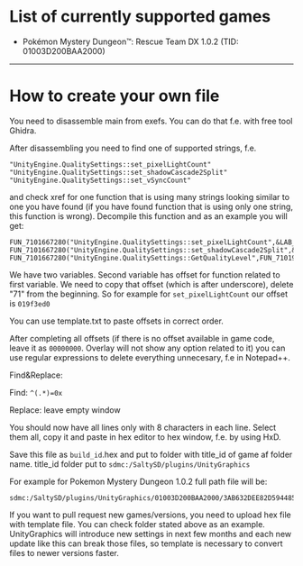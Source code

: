 # List of currently supported games

- Pokémon Mystery Dungeon™: Rescue Team DX 1.0.2 (TID: 01003D200BAA2000)

---

# How to create your own file

You need to disassemble main from exefs. You can do that f.e. with free tool Ghidra.

After disassembling you need to find one of supported strings, f.e.

```
"UnityEngine.QualitySettings::set_pixelLightCount"
"UnityEngine.QualitySettings::set_shadowCascade2Split"
"UnityEngine.QualitySettings::set_vSyncCount"
```

and check xref for one function that is using many strings looking similar to one you have found (if you have found function that is using only one string, this function is wrong). Decompile this function and as an example you will get:
```
FUN_7101667280("UnityEngine.QualitySettings::set_pixelLightCount",&LAB_71019f3ed0);
FUN_7101667280("UnityEngine.QualitySettings::set_shadowCascade2Split",&LAB_71019f41d0);
FUN_7101667280("UnityEngine.QualitySettings::GetQualityLevel",FUN_71019f4ac0);
```

We have two variables. Second variable has offset for function related to first variable. We need to copy that offset (which is after underscore), delete "71" from the beginning. So for example for `set_pixelLightCount` our offset is `019f3ed0`

You can use template.txt to paste offsets in correct order.

After completing all offsets (if there is no offset available in game code, leave it as `00000000`. Overlay will not show any option related to it) you can use regular expressions to delete everything unnecesary, f.e in Notepad++. 

Find&Replace:

Find: `^(.*)=0x`

Replace: leave empty window

You should now have all lines only with 8 characters in each line. 
Select them all, copy it and paste in hex editor to hex window, f.e. by using HxD.

Save this file as `build_id`.hex and put to folder with title_id of game af folder name. title_id folder put to `sdmc:/SaltySD/plugins/UnityGraphics`

For example for Pokemon Mystery Dungeon 1.0.2 full path file will be:
```
sdmc:/SaltySD/plugins/UnityGraphics/01003D200BAA2000/3AB632DEE82D59448599B2291F30994A00000000000000000000000000000000.hex
```

If you want to pull request new games/versions, you need to upload hex file with template file. You can check folder stated above as an example.
UnityGraphics will introduce new settings in next few months and each new update like this can break those files, so template is necessary to convert files to newer versions faster.
